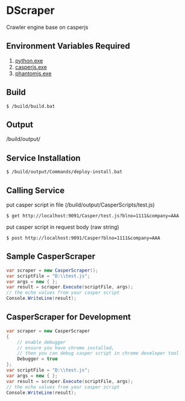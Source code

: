 # DScraper
Crawler engine base on casperjs

Environment Variables Required
------------
1. [python.exe](https://www.python.org/)
2. [casperjs.exe](http://casperjs.org/)
3. [phantomjs.exe](http://phantomjs.org/)

Build
------------
```shell
$ /build/build.bat
```

Output
------------
/build/output/

Service Installation
-------------
```shell
$ /build/output/Commands/deploy-install.bat
```

Calling Service
-------------
put casper script in file (/build/output/CasperScripts/test.js)
```shell
$ get http://localhost:9091/Casper/test.js?blno=1111&company=AAA
```
put casper script in request body (raw string)
```shell
$ post http://localhost:9091/Casper?blno=1111&company=AAA
```

Sample CasperScraper
------------
```c#
var scraper = new CasperScraper();
var scriptFile = "D:\\test.js";
var args = new { };
var result = scraper.Execute(scriptFile, args);
// the echo values from your casper script
Console.WriteLine(result);
```

CasperScraper for Development
------------
```c#
var scraper = new CasperScraper
{
    // enable debugger
    // ensure you have chrome installed,
    // then you can debug casper script in chrome developer tool
    Debugger = true
};
var scriptFile = "D:\\test.js";
var args = new { };
var result = scraper.Execute(scriptFile, args);
// the echo values from your casper script
Console.WriteLine(result);
```
